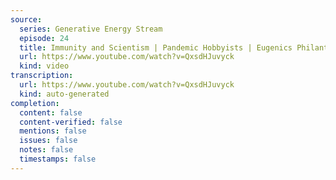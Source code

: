 ```yaml
---
source:
  series: Generative Energy Stream
  episode: 24
  title: Immunity and Scientism | Pandemic Hobbyists | Eugenics Philanthropy | Killer Austerity
  url: https://www.youtube.com/watch?v=QxsdHJuvyck
  kind: video
transcription:
  url: https://www.youtube.com/watch?v=QxsdHJuvyck
  kind: auto-generated
completion:
  content: false
  content-verified: false
  mentions: false
  issues: false
  notes: false
  timestamps: false
---
```

